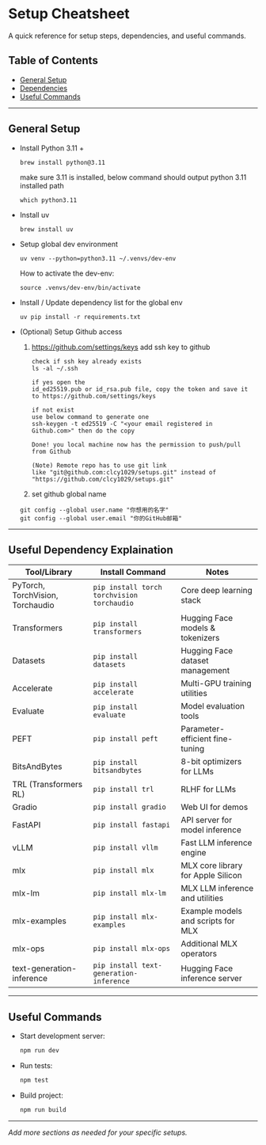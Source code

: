 # Setup Cheatsheet

A quick reference for setup steps, dependencies, and useful commands.

## Table of Contents
- [General Setup](#general-setup)
- [Dependencies](#dependencies)
- [Useful Commands](#useful-commands)

---

## General Setup

- Install Python 3.11 + 
    ```
    brew install python@3.11
    ```

    make sure 3.11 is installed, below command should output python 3.11 installed path
    ```
    which python3.11
    ```

- Install uv
    ```
    brew install uv
    ```


- Setup global dev environment
    ```
    uv venv --python=python3.11 ~/.venvs/dev-env
    ```
    How to activate the dev-env:
    ```
    source .venvs/dev-env/bin/activate
    ```

- Install / Update dependency list for the global env
    ```
    uv pip install -r requirements.txt
    ```

- (Optional) Setup Github access
    1. https://github.com/settings/keys add ssh key to github 
        ```
        check if ssh key already exists
        ls -al ~/.ssh 

        if yes open the 
        id_ed25519.pub or id_rsa.pub file, copy the token and save it to https://github.com/settings/keys

        if not exist
        use below command to generate one
        ssh-keygen -t ed25519 -C "<your email registered in Github.com>" then do the copy

        Done! you local machine now has the permission to push/pull from Github

        (Note) Remote repo has to use git link
        like "git@github.com:clcy1029/setups.git" instead of "https://github.com/clcy1029/setups.git"
        ```
    2. set github global name
    ```
    git config --global user.name "你想用的名字"
    git config --global user.email "你的GitHub邮箱"
    ```


---

## Useful Dependency Explaination
| Tool/Library              | Install Command                                 | Notes                                 |
|---------------------------|-------------------------------------------------|---------------------------------------|
| PyTorch, TorchVision, Torchaudio | `pip install torch torchvision torchaudio` | Core deep learning stack               |
| Transformers              | `pip install transformers`                      | Hugging Face models & tokenizers      |
| Datasets                  | `pip install datasets`                          | Hugging Face dataset management       |
| Accelerate                | `pip install accelerate`                        | Multi-GPU training utilities          |
| Evaluate                  | `pip install evaluate`                          | Model evaluation tools                |
| PEFT                      | `pip install peft`                              | Parameter-efficient fine-tuning       |
| BitsAndBytes              | `pip install bitsandbytes`                      | 8-bit optimizers for LLMs             |
| TRL (Transformers RL)     | `pip install trl`                               | RLHF for LLMs                         |
| Gradio                    | `pip install gradio`                            | Web UI for demos                      |
| FastAPI                   | `pip install fastapi`                           | API server for model inference        |
| vLLM                      | `pip install vllm`                              | Fast LLM inference engine             |
| mlx                       | `pip install mlx`                               | MLX core library for Apple Silicon    |
| mlx-lm                    | `pip install mlx-lm`                            | MLX LLM inference and utilities       |
| mlx-examples              | `pip install mlx-examples`                      | Example models and scripts for MLX    |
| mlx-ops                   | `pip install mlx-ops`                           | Additional MLX operators              |
| text-generation-inference | `pip install text-generation-inference`          | Hugging Face inference server         |


---

## Useful Commands

- Start development server:
    ```bash
    npm run dev
    ```
- Run tests:
    ```bash
    npm test
    ```
- Build project:
    ```bash
    npm run build
    ```

---

_Add more sections as needed for your specific setups._